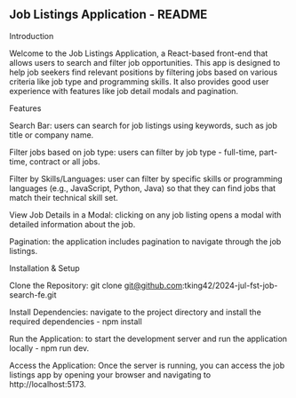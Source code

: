 ## Job Listings Application - README

Introduction

Welcome to the Job Listings Application, a React-based front-end that allows users to search and filter job opportunities. This app is designed to help job seekers find relevant positions by filtering jobs based on various criteria like job type and programming skills. It also provides good user experience with features like job detail modals and pagination.

Features

Search Bar: users can search for job listings using keywords, such as job title or company name.

Filter jobs based on job type: users can filter by job type - full-time, part-time, contract or all jobs.

Filter by Skills/Languages: user can filter by specific skills or programming languages (e.g., JavaScript, Python, Java) so that they can find jobs that match their technical skill set.

View Job Details in a Modal: clicking on any job listing opens a modal with detailed information about the job.

Pagination: the application includes pagination to navigate through the job listings.

Installation & Setup

Clone the Repository: git clone git@github.com:tking42/2024-jul-fst-job-search-fe.git

Install Dependencies: navigate to the project directory and install the required dependencies - npm install

Run the Application: to start the development server and run the application locally - npm run dev.

Access the Application: Once the server is running, you can access the job listings app by opening your browser and navigating to http://localhost:5173.

